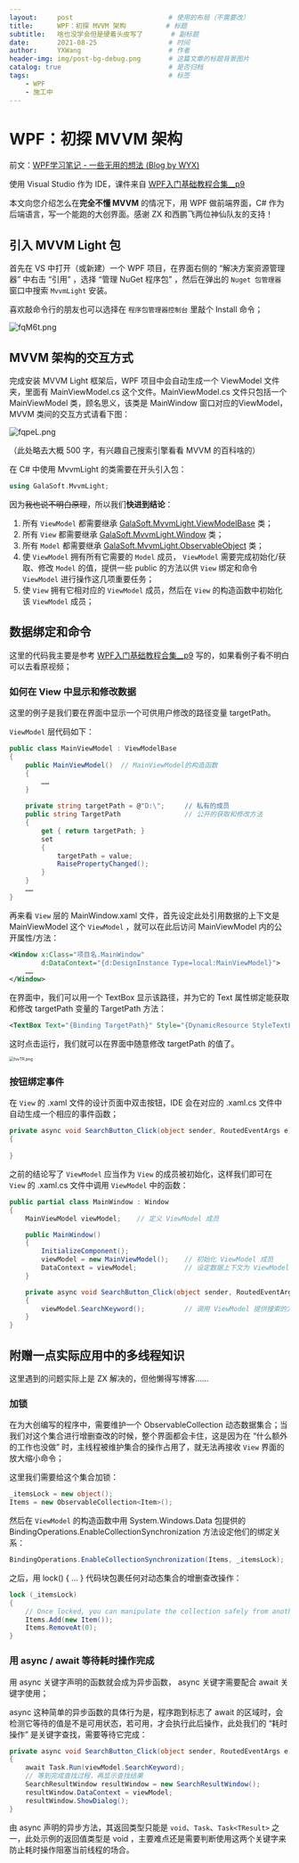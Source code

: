 ```yaml
---
layout:     post   				        # 使用的布局（不需要改）
title:      WPF：初探 MVVM 架构 			# 标题 
subtitle:   啥也没学会但是硬着头皮写了       # 副标题
date:       2021-08-25 				    # 时间
author:     YXWang 					    # 作者
header-img: img/post-bg-debug.png 	    # 这篇文章的标题背景图片
catalog: true 						    # 是否归档
tags:								    # 标签
    - WPF	
    - 施工中
---
```


# WPF：初探 MVVM 架构

前文：[WPF学习笔记 - 一些无用的想法 (Blog by WYX)](https://sayaka-4987.github.io/2021/08/20/WPF-beginner-notes/) 

使用 Visual Studio 作为 IDE，课件来自 [WPF入门基础教程合集__p9](https://www.bilibili.com/video/BV1mJ411F7zG?p=9) 

本文向您介绍怎么在**完全不懂 MVVM** 的情况下，用 WPF 做前端界面，C# 作为后端语言，写一个能跑的大创界面。感谢 ZX 和西鹏飞两位神仙队友的支持！



## 引入 MVVM Light 包

首先在 VS 中打开（或新建）一个 WPF 项目，在界面右侧的 “解决方案资源管理器” 中右击 “引用” ，选择 “管理 NuGet 程序包” ，然后在弹出的 `Nuget 包管理器` 窗口中搜索 `MvvmLight`  安装。

喜欢敲命令行的朋友也可以选择在 `程序包管理器控制台` 里敲个 Install 命令；

![fqM6t.png](https://ss.im5i.com/2021/08/25/fqM6t.png)



## MVVM 架构的交互方式

完成安装 MVVM Light 框架后，WPF 项目中会自动生成一个 ViewModel 文件夹，里面有 MainViewModel.cs 这个文件。MainViewModel.cs 文件只包括一个 MainViewModel 类，顾名思义，该类是 MainWindow 窗口对应的ViewModel，MVVM 类间的交互方式请看下图：

![fqpeL.png](https://ss.im5i.com/2021/08/25/fqpeL.png)

（此处略去大概 500 字，有兴趣自己搜索引擎看看 MVVM 的百科啥的）

在 C# 中使用 MvvmLight 的类需要在开头引入包：

```c++
using GalaSoft.MvvmLight;
```

因为~~我也说不明白原理~~，所以我们**快进到结论**：

1. 所有 `ViewModel` 都需要继承 <u>GalaSoft.MvvmLight.ViewModelBase</u> 类；
2. 所有 `View` 都需要继承 <u>GalaSoft.MvvmLight.Window</u> 类；
3. 所有 `Model` 都需要继承 <u>GalaSoft.MvvmLight.ObservableObject</u> 类；
4. 使 `ViewModel` 拥有所有它需要的 `Model` 成员，  `ViewModel` 需要完成初始化/获取、修改 `Model` 的值，提供一些 public 的方法以供 `View` 绑定和命令 `ViewModel` 进行操作这几项重要任务；
5. 使 `View` 拥有它相对应的 `ViewModel` 成员，然后在 `View` 的构造函数中初始化该 `ViewModel` 成员；



## 数据绑定和命令

这里的代码我主要是参考 [WPF入门基础教程合集__p9](https://www.bilibili.com/video/BV1mJ411F7zG?p=9) 写的，如果看例子看不明白可以去看原视频；

### 如何在 View 中显示和修改数据

这里的例子是我们要在界面中显示一个可供用户修改的路径变量 targetPath。

`ViewModel` 层代码如下：

```c#
public class MainViewModel : ViewModelBase
{
    public MainViewModel()  // MainViewModel的构造函数
    {
    	……
    }

    private string targetPath = @"D:\";		// 私有的成员
    public string TargetPath				// 公开的获取和修改方法
    {
        get { return targetPath; }
        set
        {
            targetPath = value;
            RaisePropertyChanged();
        }
    }
    ……
}
```

再来看 `View` 层的 MainWindow.xaml 文件，首先设定此处引用数据的上下文是 MainViewModel 这个 `ViewModel` ，就可以在此后访问 MainViewModel 内的公开属性/方法：

```xml
<Window x:Class="项目名.MainWindow"
        d:DataContext="{d:DesignInstance Type=local:MainViewModel}">
    ……
</Window>
```

在界面中，我们可以用一个  TextBox 显示该路径，并为它的 Text 属性绑定能获取和修改 targetPath 变量的 TargetPath 方法：

```xml
<TextBox Text="{Binding TargetPath}" Style="{DynamicResource StyleTextLine}" Margin="10,0,10,10"></TextBox>
```

这时点击运行，我们就可以在界面中随意修改 targetPath 的值了。

<img src="https://ss.im5i.com/2021/08/25/fvvTR.png" alt="fvvTR.png" style="zoom: 50%;" />

### 按钮绑定事件

在 `View` 的 .xaml 文件的设计页面中双击按钮，IDE 会在对应的 .xaml.cs 文件中自动生成一个相应的事件函数；

```c#
private async void SearchButton_Click(object sender, RoutedEventArgs e)
{
	
}
```

之前的结论写了 `ViewModel` 应当作为 `View` 的成员被初始化，这样我们即可在 `View` 的 .xaml.cs 文件中调用 `ViewModel` 中的函数：

```c#
public partial class MainWindow : Window
{
    MainViewModel viewModel;	// 定义 ViewModel 成员

    public MainWindow()
    {
        InitializeComponent();
        viewModel = new MainViewModel();	// 初始化 ViewModel 成员
        DataContext = viewModel;			// 设定数据上下文为 ViewModel 
    }

    private async void SearchButton_Click(object sender, RoutedEventArgs e)
    {
        viewModel.SearchKeyword();			// 调用 ViewModel 提供搜索的方法
    }
}
```



## 附赠一点实际应用中的多线程知识

这里遇到的问题实际上是 ZX 解决的，但他懒得写博客……

### 加锁

在为大创编写的程序中，需要维护一个 ObservableCollection 动态数据集合；当我们对这个集合进行增删查改的时候，整个界面都会卡住，这是因为在 “什么额外的工作也没做” 时，主线程被维护集合的操作占用了，就无法再接收 `View` 界面的放大缩小命令；

这里我们需要给这个集合加锁：

```c#
_itemsLock = new object();
Items = new ObservableCollection<Item>();
```

然后在 `ViewModel` 的构造函数中用 System.Windows.Data 包提供的 BindingOperations.EnableCollectionSynchronization 方法设定他们的绑定关系：

```c#
BindingOperations.EnableCollectionSynchronization(Items, _itemsLock);
```

之后，用 lock() { ... } 代码块包裹任何对动态集合的增删查改操作：

```c#
lock (_itemsLock)
{
    // Once locked, you can manipulate the collection safely from another thread
    Items.Add(new Item());
    Items.RemoveAt(0);
}
```

### 用 async / await 等待耗时操作完成

用 async 关键字声明的函数就会成为异步函数， async 关键字需要配合 await 关键字使用；

async 这种简单的异步函数的具体行为是，程序跑到标志了 await 的区域时，会检测它等待的值是不是可用状态，若可用，才会执行此后操作，此处我们的 “耗时操作” 是关键字查找，需要等待它完成：

```c#
private async void SearchButton_Click(object sender, RoutedEventArgs e)
{
    await Task.Run(viewModel.SearchKeyword);
    // 等到完成查找过程，再显示查找结果
    SearchResultWindow resultWindow = new SearchResultWindow();	
    resultWindow.DataContext = viewModel;
    resultWindow.ShowDialog();
}
```

由 async 声明的异步方法，其返回类型只能是 `void`、`Task`、`Task<TResult>` 之一，此处示例的返回值类型是 void ，主要难点还是需要判断使用这两个关键字来防止耗时操作阻塞当前线程的场合。

